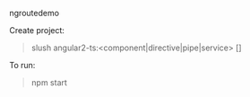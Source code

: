 ngroutedemo

Create project:

> slush angular2-ts:<component|directive|pipe|service> [<optional name of thing>]

To run:

> npm start
